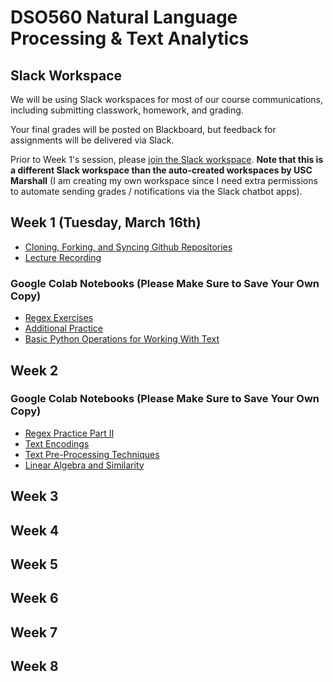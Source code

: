 # DSO560 Natural Language Processing & Text Analytics

## Slack Workspace

We will be using Slack workspaces for most of our course communications, including submitting
classwork, homework, and grading.

Your final grades will be posted on Blackboard, but feedback for assignments will be delivered via Slack.

Prior to Week 1's session, please [join the Slack workspace](https://join.slack.com/t/dso560textana-piq5399/shared_invite/zt-nlx7nesm-HlMz4BM7yDfj83E1HEQCUg). **Note that this is a different Slack workspace than the auto-created workspaces by USC Marshall** (I am creating my own workspace since I need extra permissions to automate sending grades / notifications via the Slack chatbot apps).

## Week 1 (Tuesday, March 16th)

* [Cloning, Forking, and Syncing Github Repositories](https://www.youtube.com/watch?v=vRxUGhMYHGQ&feature=youtu.be)
* [Lecture Recording](https://usc.zoom.us/rec/share/GFDE-mobQCeuWNfC1-JMInNRRFYwcfUguSZp-j0tlVaGvytH9Hl8VKoFf78niZBg.k_PYCEQDkdk3RC3m?startTime=1615944773000)

### Google Colab Notebooks (Please Make Sure to Save Your Own Copy)
* [Regex Exercises](https://colab.research.google.com/drive/1xWpB7ltOGRF_t020OKPS8uFSv-hgqIBb?usp=sharing)
* [Additional Practice](https://colab.research.google.com/drive/1219hBrQphxAmDuuIDj1buAaGy3tPjfN1?usp=sharing)
* [Basic Python Operations for Working With Text](https://colab.research.google.com/drive/10WBSpNgDDZkaidsgucs4suaAbYUgyuzA?usp=sharing)

## Week 2

### Google Colab Notebooks (Please Make Sure to Save Your Own Copy)
* [Regex Practice Part II](https://colab.research.google.com/drive/1XyN7gs-IB-ZCaEIkAT9Bwwi83A0QFP1j?usp=sharing)
* [Text Encodings](https://colab.research.google.com/drive/1JsvzZ7zKOS0iy32_4utsvyXp6CVQiKWn?usp=sharing)
* [Text Pre-Processing Techniques](https://colab.research.google.com/drive/1vzl4lJ5eG7xHZ_J_LZgU8uE8XpmFSU6g?usp=sharing)
* [Linear Algebra and Similarity](https://colab.research.google.com/drive/1Rb5-UrAFXTwQQ8nN25rsUfhx9kPueUN6?usp=sharing)

## Week 3


## Week 4


## Week 5


## Week 6


## Week 7


## Week 8
